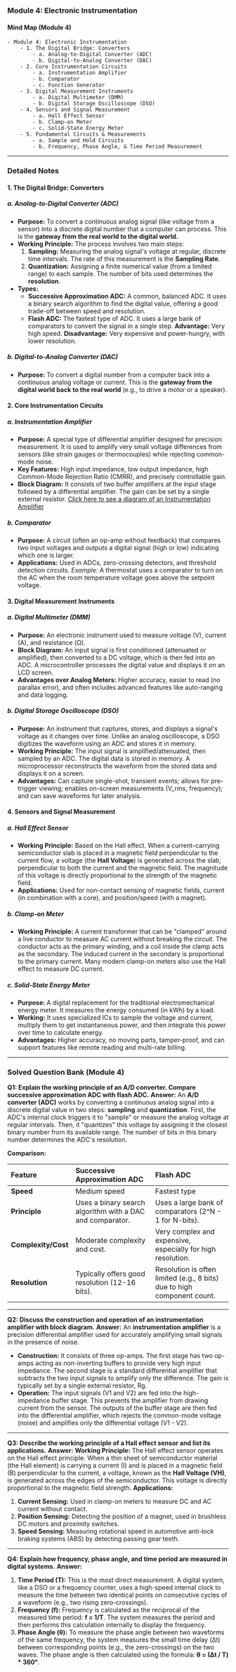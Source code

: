 

### Module 4: Electronic Instrumentation

#### **Mind Map (Module 4)**
```
- Module 4: Electronic Instrumentation
    - 1. The Digital Bridge: Converters
        - a. Analog-to-Digital Converter (ADC)
        - b. Digital-to-Analog Converter (DAC)
    - 2. Core Instrumentation Circuits
        - a. Instrumentation Amplifier
        - b. Comparator
        - c. Function Generator
    - 3. Digital Measurement Instruments
        - a. Digital Multimeter (DMM)
        - b. Digital Storage Oscilloscope (DSO)
    - 4. Sensors and Signal Measurement
        - a. Hall Effect Sensor
        - b. Clamp-on Meter
        - c. Solid-State Energy Meter
    - 5. Fundamental Circuits & Measurements
        - a. Sample and Hold Circuits
        - b. Frequency, Phase Angle, & Time Period Measurement
```

---

### Detailed Notes

#### 1. The Digital Bridge: Converters

##### a. Analog-to-Digital Converter (ADC)

*   **Purpose:** To convert a continuous analog signal (like voltage from a sensor) into a discrete digital number that a computer can process. This is the **gateway from the real world to the digital world.**
*   **Working Principle:** The process involves two main steps:
    1.  **Sampling:** Measuring the analog signal's voltage at regular, discrete time intervals. The rate of this measurement is the **Sampling Rate**.
    2.  **Quantization:** Assigning a finite numerical value (from a limited range) to each sample. The number of bits used determines the **resolution**.
*   **Types:**
    *   **Successive Approximation ADC:** A common, balanced ADC. It uses a binary search algorithm to find the digital value, offering a good trade-off between speed and resolution.
    *   **Flash ADC:** The fastest type of ADC. It uses a large bank of comparators to convert the signal in a single step. **Advantage:** Very high speed. **Disadvantage:** Very expensive and power-hungry, with lower resolution.

##### b. Digital-to-Analog Converter (DAC)

*   **Purpose:** To convert a digital number from a computer back into a continuous analog voltage or current. This is the **gateway from the digital world back to the real world** (e.g., to drive a motor or a speaker).

#### 2. Core Instrumentation Circuits

##### a. Instrumentation Amplifier

*   **Purpose:** A special type of differential amplifier designed for precision measurement. It is used to amplify very small voltage differences from sensors (like strain gauges or thermocouples) while rejecting common-mode noise.
*   **Key Features:** High input impedance, low output impedance, high Common-Mode Rejection Ratio (CMRR), and precisely controllable gain.
*   **Block Diagram:** It consists of two buffer amplifiers at the input stage followed by a differential amplifier. The gain can be set by a single external resistor.
[Click here to see a diagram of an Instrumentation Amplifier](https://www.google.com/search?q=instrumentation+amplifier+block+diagram&tbm=isch)

##### b. Comparator

*   **Purpose:** A circuit (often an op-amp without feedback) that compares two input voltages and outputs a digital signal (high or low) indicating which one is larger.
*   **Applications:** Used in ADCs, zero-crossing detectors, and threshold detection circuits. *Example:* A thermostat uses a comparator to turn on the AC when the room temperature voltage goes above the setpoint voltage.

#### 3. Digital Measurement Instruments

##### a. Digital Multimeter (DMM)

*   **Purpose:** An electronic instrument used to measure voltage (V), current (A), and resistance (Ω).
*   **Block Diagram:** An input signal is first conditioned (attenuated or amplified), then converted to a DC voltage, which is then fed into an ADC. A microcontroller processes the digital value and displays it on an LCD screen.
*   **Advantages over Analog Meters:** Higher accuracy, easier to read (no parallax error), and often includes advanced features like auto-ranging and data logging.

##### b. Digital Storage Oscilloscope (DSO)

*   **Purpose:** An instrument that captures, stores, and displays a signal's voltage as it changes over time. Unlike an analog oscilloscope, a DSO digitizes the waveform using an ADC and stores it in memory.
*   **Working Principle:** The input signal is amplified/attenuated, then sampled by an ADC. The digital data is stored in memory. A microprocessor reconstructs the waveform from the stored data and displays it on a screen.
*   **Advantages:** Can capture single-shot, transient events; allows for pre-trigger viewing; enables on-screen measurements (V_rms, frequency); and can save waveforms for later analysis.

#### 4. Sensors and Signal Measurement

##### a. Hall Effect Sensor

*   **Working Principle:** Based on the Hall effect. When a current-carrying semiconductor slab is placed in a magnetic field perpendicular to the current flow, a voltage (the **Hall Voltage**) is generated across the slab, perpendicular to both the current and the magnetic field. The magnitude of this voltage is directly proportional to the strength of the magnetic field.
*   **Applications:** Used for non-contact sensing of magnetic fields, current (in combination with a core), and position/speed (with a magnet).

##### b. Clamp-on Meter

*   **Working Principle:** A current transformer that can be "clamped" around a live conductor to measure AC current without breaking the circuit. The conductor acts as the primary winding, and a coil inside the clamp acts as the secondary. The induced current in the secondary is proportional to the primary current. Many modern clamp-on meters also use the Hall effect to measure DC current.

##### c. Solid-State Energy Meter

*   **Purpose:** A digital replacement for the traditional electromechanical energy meter. It measures the energy consumed (in kWh) by a load.
*   **Working:** It uses specialized ICs to sample the voltage and current, multiply them to get instantaneous power, and then integrate this power over time to calculate energy.
*   **Advantages:** Higher accuracy, no moving parts, tamper-proof, and can support features like remote reading and multi-rate billing.

---

### Solved Question Bank (Module 4)

**Q1: Explain the working principle of an A/D converter. Compare successive approximation ADC with flash ADC.**
**Answer:**
An **A/D converter (ADC)** works by converting a continuous analog signal into a discrete digital value in two steps: **sampling** and **quantization**. First, the ADC's internal clock triggers it to "sample" or measure the analog voltage at regular intervals. Then, it "quantizes" this voltage by assigning it the closest binary number from its available range. The number of bits in this binary number determines the ADC's resolution.

**Comparison:**

| Feature | Successive Approximation ADC | Flash ADC |
| :--- | :--- | :--- |
| **Speed** | Medium speed | Fastest type |
| **Principle** | Uses a binary search algorithm with a DAC and comparator. | Uses a large bank of comparators (2^N - 1 for N-bits). |
| **Complexity/Cost** | Moderate complexity and cost. | Very complex and expensive, especially for high resolution. |
| **Resolution** | Typically offers good resolution (12-16 bits). | Resolution is often limited (e.g., 8 bits) due to high component count. |

---

**Q2: Discuss the construction and operation of an instrumentation amplifier with block diagram.**
**Answer:**
An **instrumentation amplifier** is a precision differential amplifier used for accurately amplifying small signals in the presence of noise.
*   **Construction:** It consists of three op-amps. The first stage has two op-amps acting as non-inverting buffers to provide very high input impedance. The second stage is a standard differential amplifier that subtracts the two input signals to amplify only the difference. The gain is typically set by a single external resistor, Rg.
*   **Operation:** The input signals (V1 and V2) are fed into the high-impedance buffer stage. This prevents the amplifier from drawing current from the sensor. The outputs of the buffer stage are then fed into the differential amplifier, which rejects the common-mode voltage (noise) and amplifies only the differential voltage (V1 - V2).

---

**Q3: Describe the working principle of a Hall effect sensor and list its applications.**
**Answer:**
**Working Principle:** The Hall effect sensor operates on the Hall effect principle. When a thin sheet of semiconductor material (the Hall element) is carrying a current (I) and is placed in a magnetic field (B) perpendicular to the current, a voltage, known as the **Hall Voltage (VH)**, is generated across the edges of the semiconductor. This voltage is directly proportional to the magnetic field strength.
**Applications:**
1.  **Current Sensing:** Used in clamp-on meters to measure DC and AC current without contact.
2.  **Position Sensing:** Detecting the position of a magnet, used in brushless DC motors and proximity switches.
3.  **Speed Sensing:** Measuring rotational speed in automotive anti-lock braking systems (ABS) by detecting passing gear teeth.

---

**Q4: Explain how frequency, phase angle, and time period are measured in digital systems.**
**Answer:**
1.  **Time Period (T):** This is the most direct measurement. A digital system, like a DSO or a frequency counter, uses a high-speed internal clock to measure the time between two identical points on consecutive cycles of a waveform (e.g., two rising zero-crossings).
2.  **Frequency (f):** Frequency is calculated as the reciprocal of the measured time period: **f = 1/T**. The system measures the period and then performs this calculation internally to display the frequency.
3.  **Phase Angle (θ):** To measure the phase angle between two waveforms of the same frequency, the system measures the small time delay (Δt) between corresponding points (e.g., the zero-crossings) on the two waves. The phase angle is then calculated using the formula: **θ = (Δt / T) * 360°**.

